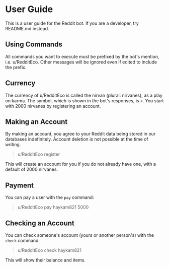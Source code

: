 # User Guide

This is a user guide for the Reddit bot. If you are a developer, try README.md instead.

## Using Commands

All commands you want to execute must be prefixed by the bot's mention, i.e. u/RedditEco. Other messages will be ignored even if edited to include the prefix.

## Currency

The currency of u/RedditEco is called the nirvan (plural: nirvanes), as a play on karma. The symbol, which is shown in the bot's responses, is `¤`. You start with 2000 nirvanes by registering an account.

## Making an Account

By making an account, you agree to your Reddit data being stored in our databases indefinitely. Account deletion is not possible at the time of writing.

> u/RedditEco register

This will create an account for you if you do not already have one, with a default of 2000 nirvanes.

## Payment

You can pay a user with the `pay` command:

> u/RedditEco pay haykam821 5000

## Checking an Account

You can check someone's account (yours or another person's) with the `check` command:

> u/RedditEco check haykam821

This will show their balance and items.
